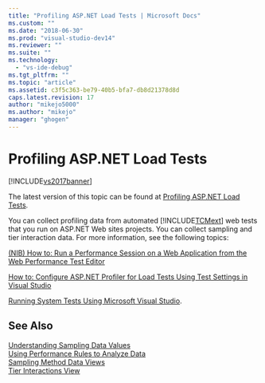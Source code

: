 ```yaml
---
title: "Profiling ASP.NET Load Tests | Microsoft Docs"
ms.custom: ""
ms.date: "2018-06-30"
ms.prod: "visual-studio-dev14"
ms.reviewer: ""
ms.suite: ""
ms.technology: 
  - "vs-ide-debug"
ms.tgt_pltfrm: ""
ms.topic: "article"
ms.assetid: c3f5c363-be79-40b5-bfa7-db8d21378d8d
caps.latest.revision: 17
author: "mikejo5000"
ms.author: "mikejo"
manager: "ghogen"
---
```

# Profiling ASP.NET Load Tests
[!INCLUDE[vs2017banner](../includes/vs2017banner.md)]

The latest version of this topic can be found at [Profiling ASP.NET Load Tests](https://docs.microsoft.com/visualstudio/profiling/profiling-aspnet-load-tests).  
  
You can collect profiling data from automated [!INCLUDE[TCMext](../includes/tcmext-md.md)] web tests that you run on ASP.NET Web sites projects. You can collect sampling and tier interaction data. For more information, see the following topics:  
  
 [(NIB) How to: Run a Performance Session on a Web Application from the Web Performance Test Editor](http://msdn.microsoft.com/en-us/d14e0a27-33cc-4e4e-8792-fe03e50d51e1)  
  
 [How to: Configure ASP.NET Profiler for Load Tests Using Test Settings in Visual Studio](../Topic/How%20to:%20Configure%20ASP.NET%20Profiler%20for%20Load%20Tests%20Using%20Test%20Settings%20in%20Visual%20Studio.md)  
  
 [Running System Tests Using Microsoft Visual Studio](../Topic/Running%20Automated%20Tests%20Using%20Microsoft%20Visual%20Studio.md).  
  
## See Also  
 [Understanding Sampling Data Values](../profiling/understanding-sampling-data-values.md)   
 [Using Performance Rules to Analyze Data](../profiling/using-performance-rules-to-analyze-data.md)   
 [Sampling Method Data Views](../profiling/profiler-sampling-method-data-views.md)   
 [Tier Interactions View](../profiling/tier-interactions-view.md)



